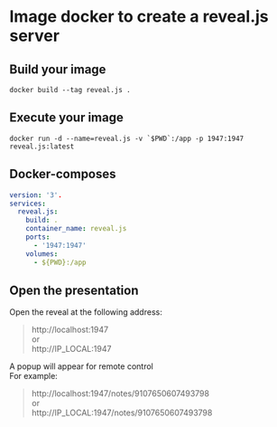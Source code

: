 # Image docker to create a reveal.js server

## Build your image
```shell
docker build --tag reveal.js .
```

## Execute your image

```shell
docker run -d --name=reveal.js -v `$PWD`:/app -p 1947:1947 reveal.js:latest
```

## Docker-composes
```yml
version: '3'.
services:
  reveal.js:
    build: .
    container_name: reveal.js
    ports:
      - '1947:1947'
    volumes:
      - ${PWD}:/app
```

## Open the presentation
Open the reveal at the following address:  
>http://localhost:1947  
>or  
>http://IP_LOCAL:1947  

A popup will appear for remote control  
For example:  
>http://localhost:1947/notes/9107650607493798  
>or  
>http://IP_LOCAL:1947/notes/9107650607493798  

